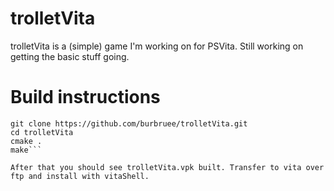 # trolletVita

trolletVita is a (simple) game I'm working on for PSVita.
Still working on getting the basic stuff going.

# Build instructions
```
git clone https://github.com/burbruee/trolletVita.git
cd trolletVita
cmake .
make```

After that you should see trolletVita.vpk built. Transfer to vita over ftp and install with vitaShell.